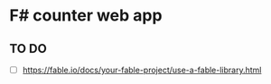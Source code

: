# F# counter web app

## TO DO

- [ ] https://fable.io/docs/your-fable-project/use-a-fable-library.html
